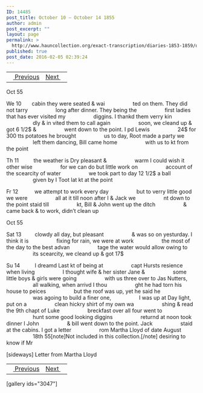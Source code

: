 ```yaml
---
ID: 14485
post_title: October 10 – October 14 1855
author: admin
post_excerpt: ""
layout: page
permalink: >
  http://www.hauncollection.org/exact-transcription/diaries-1853-1859/october-10-october-14-1855/
published: true
post_date: 2016-02-05 02:39:24
---
```

<table style="width: 100%;" align="center">
<tbody>
<tr>
<td><a href="http://www.hauncollection.org/version-2/diaries-1853-1859/october-7-october-10-1855/"><img src="https://lh3.googleusercontent.com/-EFJpxxNiPNw/VqgtWBCZrMI/AAAAAAAAAFU/WfY4lPFWWkg/s800-Ic42/Soeb-Plain-Arrows-8-10px.png" alt="" width="10" height="10" /> Previous</a></td>
<td style="text-align: right;"><a href="http://www.hauncollection.org/version-2/diaries-1853-1859/october-14-october-18-1855/">Next <img src="https://lh3.googleusercontent.com/-67k0cYlpXHw/VqgtWKz1MXI/AAAAAAAAAFU/k9PW_Piyurk/s800-Ic42/Soeb-Plain-Arrows-5-10px.png" alt="" width="10" height="10" /></a></td>
</tr>
</tbody>
</table>
Oct 55

We 10       cabin they were seated &amp; wai
<span style="margin-left: 70px;">ted on them. They did not tarry
<span style="margin-left: 70px;">long after dinner. They being the
<span style="margin-left: 70px;">first ladies that has ever visited my
<span style="margin-left: 70px;">diggins. I thankd them verry kin
<span style="margin-left: 70px;">dly &amp; in vited them to call again
<span style="margin-left: 70px;">soon, we cleand up &amp; got 6 1/2$ &amp;
<span style="margin-left: 70px;">went down to the point. I pd Lewis
<span style="margin-left: 70px;">24$ for 300 tts potatoes he brought
<span style="margin-left: 70px;">us to day, Root made a party we
<span style="margin-left: 70px;">left them dancing, Bill came home
<span style="margin-left: 70px;">with us to kt from the point</span></span></span></span></span></span></span></span></span></span></span>

Th 11          the weather is Dry pleasant &amp;
<span style="margin-left: 70px;">warm I could wish it other wise
<span style="margin-left: 70px;">for we can do but little work on
<span style="margin-left: 70px;">account of the scearcity of water
<span style="margin-left: 70px;">we took part to day 12 1/2$ a ball
<span style="margin-left: 70px;">given by I Toot lat kt at the point</span></span></span></span></span>

Fr 12           we attempt to work every day
<span style="margin-left: 70px;">but to verry little good we were
<span style="margin-left: 70px;">all at it till noon after I &amp; Jack we
<span style="margin-left: 70px;">nt down to the point staid till
<span style="margin-left: 70px;">kt, Bill &amp; John went up the ditch
<span style="margin-left: 70px;">&amp; came back &amp; to work, didn’t clean up</span></span></span></span></span>

Oct 55

Sat 13         clowdy all day, but pleasant
<span style="margin-left: 70px;">&amp; was so on yesturday. I think it is
<span style="margin-left: 70px;">fixing for rain, we were at work
<span style="margin-left: 70px;">the most of the day to the best advan
<span style="margin-left: 70px;">tage the water would allow owing to
<span style="margin-left: 70px;">its scearcity, we cleand up &amp; got 17$</span></span></span></span></span>

Su 14          I dreamd Last kt of being at
<span style="margin-left: 70px;">capt Hursts resience when living
<span style="margin-left: 70px;">I thought wife &amp; her sister Jane &amp;
<span style="margin-left: 70px;">some little boys &amp; girls were going
<span style="margin-left: 70px;">with us three over to Jas Nutters,
<span style="margin-left: 70px;">all walking, when arrivd I thou
<span style="margin-left: 70px;">ght he had torn his house to peices
<span style="margin-left: 70px;">but the roof was up, yet he said he
<span style="margin-left: 70px;">was agoing to build a finer one,
<span style="margin-left: 70px;">I was up at Day light, put on a
<span style="margin-left: 70px;">clean hickry shirt of my own wa
<span style="margin-left: 70px;">shing &amp; read the 9th chapt of Luke
<span style="margin-left: 70px;">breckfast over all four went to
<span style="margin-left: 70px;">hunt some good looking diggins
<span style="margin-left: 70px;">returnd at noon took dinner I John
<span style="margin-left: 70px;">&amp; bill went down to the point. Jack
<span style="margin-left: 70px;">staid at the cabins. I got a letter
<span style="margin-left: 70px;">rom Martha Lloyd of date August
<span style="margin-left: 70px;">18th 55[note]Not included in this collection.[/note] desiring to know if Mr</span></span></span></span></span></span></span></span></span></span></span></span></span></span></span></span></span></span>

[sideways]
Letter from Martha Lloyd
<table style="width: 100%;" align="center">
<tbody>
<tr>
<td><a href="http://www.hauncollection.org/version-2/diaries-1853-1859/october-7-october-10-1855/"><img src="https://lh3.googleusercontent.com/-EFJpxxNiPNw/VqgtWBCZrMI/AAAAAAAAAFU/WfY4lPFWWkg/s800-Ic42/Soeb-Plain-Arrows-8-10px.png" alt="" width="10" height="10" /> Previous</a></td>
<td style="text-align: right;"><a href="http://www.hauncollection.org/version-2/diaries-1853-1859/october-14-october-18-1855/">Next <img src="https://lh3.googleusercontent.com/-67k0cYlpXHw/VqgtWKz1MXI/AAAAAAAAAFU/k9PW_Piyurk/s800-Ic42/Soeb-Plain-Arrows-5-10px.png" alt="" width="10" height="10" /></a></td>
</tr>
</tbody>
</table>
[gallery ids="3047"]